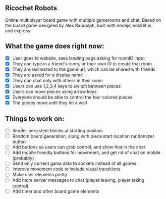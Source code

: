 ## Ricochet Robots
Online multiplayer board game with multiple gamerooms and chat. Based on the board game designed by Alex Randolph, built with nodejs, socket.io, and express.

## What the game does right now:
- [x] User goes to website, sees landing page asking for roomID input
- [x] They can type in a friend's room, or their own ID to create that room
- [x] They are redirected to the game url, which can be shared with friends
- [x] They are asked for a display name
- [x] They can chat only with others in their room
- [x] Users can use 1,2,3,4 keys to switch between pieces
- [x] Users can move pieces using arrow keys
- [x] Everyone should be able to control the four colored pieces
- [x] The pieces move until they hit a wall

## Things to work on:
- [ ] Render persistent blocks at starting position
- [ ] Random board generation, along with piece start location randomizer button
- [ ] Add buttons so users can grab control, and show that in the chat
- [ ] Add mobile friendly buttons for movement, and get rid of chat on mobile (probably)
- [ ] Send only current gama data to sockets instead of all games
- [ ] Improve movement code to include visual transitions
- [ ] Make user elements pretty
- [ ] Add more server messages to chat (player leaving, player taking control)
- [ ] Add timer and other board game elements
